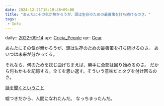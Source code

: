 ```yaml
---
date: 2024-12-21T15:19:48+09:00
title: "あんたにその気が無かろうが、頭は生存のための最善策を打ち続けるのさ。"
tags:
 - Info
---
```


daily:: [2022-09-14](Daily_Note/2022-09-14.md)
up:: [Cricia_People](Bar/Novel/Nacaria/Cricia_People.md)
up:: [Gear](../Bar/Novel/Topics/Gear.md)

あんたにその気が無かろうが、頭は生存のための最善策を打ち続けるのさ。
あいつは未来が分かってる。

それなら、何のためを捻じ曲げちまえば、勝手に全部は回り始めるのさ。
だから何もかもを記憶する。全てを思い返す。そういう意味だとタグを付け回るのさ。

[話を聞くということ](話を聞くということ.md)

嘘つきだから、人間になれたんだ。
なっちまったんだ。